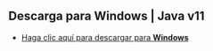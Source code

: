 ## Descarga para Windows | Java v11
* [Haga clic aquí para descargar para **Windows**](https://downloads.milrato.eu/windows/java/jdk-11.0.11.exe) ​
